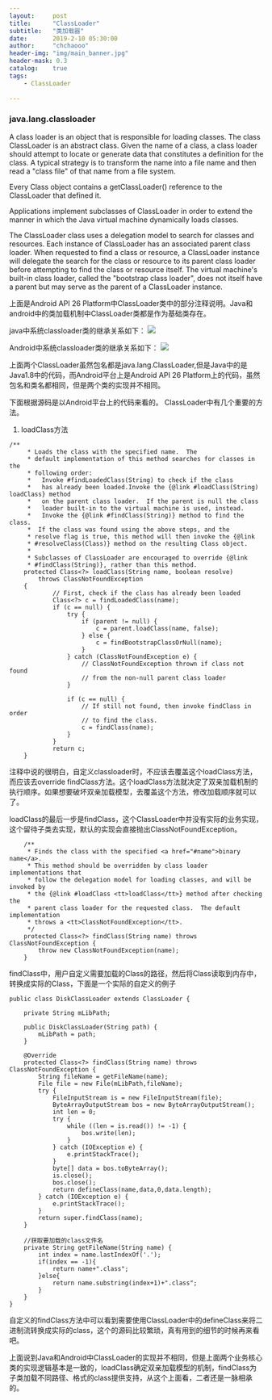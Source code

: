 ```yaml
---
layout:     post
title:      "ClassLoader"
subtitle:   "类加载器"
date:       2019-2-10 05:30:00
author:     "chchaooo"
header-img: "img/main_banner.jpg"
header-mask: 0.3
catalog:    true
tags:
    - ClassLoader
   
---
```


### java.lang.classloader

A class loader is an object that is responsible for loading classes. The class ClassLoader is an abstract class.  Given the name of a class, a class loader should attempt to locate or generate data that constitutes a definition for the class.  A
typical strategy is to transform the name into a file name and then read a "class file" of that name from a file system.

Every Class object contains a getClassLoader() reference to the ClassLoader that defined it.

Applications implement subclasses of ClassLoader in order to extend the manner in which the Java virtual machine dynamically loads classes.

The ClassLoader class uses a delegation model to search for
classes and resources.  Each instance of ClassLoader has an
associated parent class loader.  When requested to find a class or resource, a ClassLoader instance will delegate the search for the class or resource to its parent class loader before attempting to find the class or resource itself.  The virtual machine's built-in class loader, called the "bootstrap class loader", does not itself have a parent but may serve as the parent of a ClassLoader instance.

上面是Android API 26 Platform中ClassLoader类中的部分注释说明。Java和android中的类加载机制中ClassLoader类都是作为基础类存在。

java中系统classloader类的继承关系如下：
![](https://cl.ly/83e00a201383/23alkdsj.png)

Android中系统classloader类的继承关系如下：
![](https://cl.ly/8c6ac9e9dc84/%E5%B1%8F%E5%B9%95%E5%BF%AB%E7%85%A7%202019-02-13%20%E4%B8%8B%E5%8D%884.38.26.png)

上面两个ClassLoader虽然包名都是java.lang.ClassLoader,但是Java中的是Java1.8中的代码，而Android平台上是Android API 26 Platform上的代码，虽然包名和类名都相同，但是两个类的实现并不相同。

下面根据源码是以Android平台上的代码来看的。
ClassLoader中有几个重要的方法。
1. loadClass方法

```
/**
     * Loads the class with the specified name.  The
     * default implementation of this method searches for classes in the
     * following order:
     *   Invoke #findLoadedClass(String) to check if the class
     *   has already been loaded.Invoke the {@link #loadClass(String) loadClass} method
     *   on the parent class loader.  If the parent is null the class
     *   loader built-in to the virtual machine is used, instead.
     *   Invoke the {@link #findClass(String)} method to find the class. 
     *  If the class was found using the above steps, and the
     * resolve flag is true, this method will then invoke the {@link
     * #resolveClass(Class)} method on the resulting Class object.
     *
     * Subclasses of ClassLoader are encouraged to override {@link
     * #findClass(String)}, rather than this method.  
    protected Class<?> loadClass(String name, boolean resolve)
        throws ClassNotFoundException
    {
            // First, check if the class has already been loaded
            Class<?> c = findLoadedClass(name);
            if (c == null) {
                try {
                    if (parent != null) {
                        c = parent.loadClass(name, false);
                    } else {
                        c = findBootstrapClassOrNull(name);
                    }
                } catch (ClassNotFoundException e) {
                    // ClassNotFoundException thrown if class not found
                    // from the non-null parent class loader
                }

                if (c == null) {
                    // If still not found, then invoke findClass in order
                    // to find the class.
                    c = findClass(name);
                }
            }
            return c;
    }
```
注释中说的很明白，自定义classloader时，不应该去覆盖这个loadClass方法，而应该去override findClass方法。这个loadClass方法就决定了双亲加载机制的执行顺序。如果想要破坏双亲加载模型，去覆盖这个方法，修改加载顺序就可以了。

loadClass的最后一步是findClass，这个ClassLoader中并没有实际的业务实现，这个留待子类去实现，默认的实现会直接抛出ClassNotFoundException。

```
    /**
     * Finds the class with the specified <a href="#name">binary name</a>.
     * This method should be overridden by class loader implementations that
     * follow the delegation model for loading classes, and will be invoked by
     * the {@link #loadClass <tt>loadClass</tt>} method after checking the
     * parent class loader for the requested class.  The default implementation
     * throws a <tt>ClassNotFoundException</tt>.
     */
    protected Class<?> findClass(String name) throws ClassNotFoundException {
        throw new ClassNotFoundException(name);
    }
```

findClass中，用户自定义需要加载的Class的路径，然后将Class读取到内存中，转换成实际的Class，下面是一个实际的自定义的例子

```
public class DiskClassLoader extends ClassLoader {

    private String mLibPath;

    public DiskClassLoader(String path) {
        mLibPath = path;
    }

    @Override
    protected Class<?> findClass(String name) throws ClassNotFoundException {
        String fileName = getFileName(name);
        File file = new File(mLibPath,fileName);
        try {
            FileInputStream is = new FileInputStream(file);
            ByteArrayOutputStream bos = new ByteArrayOutputStream();
            int len = 0;
            try {
                while ((len = is.read()) != -1) {
                    bos.write(len);
                }
            } catch (IOException e) {
                e.printStackTrace();
            }
            byte[] data = bos.toByteArray();
            is.close();
            bos.close();
            return defineClass(name,data,0,data.length);
        } catch (IOException e) {
            e.printStackTrace();
        }
        return super.findClass(name);
    }

    //获取要加载的class文件名
    private String getFileName(String name) {
        int index = name.lastIndexOf('.');
        if(index == -1){
            return name+".class";
        }else{
            return name.substring(index+1)+".class";
        }
    }
}
```
自定义的findClass方法中可以看到需要使用ClassLoader中的defineClass来将二进制流转换成实际的class，这个的源码比较繁琐，真有用到的细节的时候再来看吧。

上面说到Java和Android中ClassLoader的实现并不相同，但是上面两个业务核心类的实现逻辑基本是一致的，loadClass确定双亲加载模型的机制，findClass为子类加载不同路径、格式的class提供支持，从这个上面看，二者还是一脉相承的。










